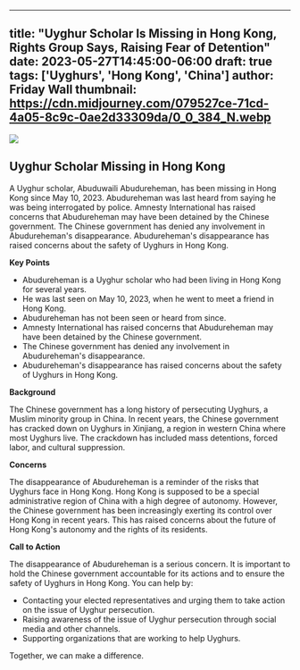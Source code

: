 
---
title: "Uyghur Scholar Is Missing in Hong Kong, Rights Group Says, Raising Fear of Detention"
date: 2023-05-27T14:45:00-06:00
draft: true
tags: ['Uyghurs', 'Hong Kong', 'China']
author: Friday Wall
thumbnail: https://cdn.midjourney.com/079527ce-71cd-4a05-8c9c-0ae2d33309da/0_0_384_N.webp
---

![](https://cdn.midjourney.com/079527ce-71cd-4a05-8c9c-0ae2d33309da/0_0.webp)


## Uyghur Scholar Missing in Hong Kong

A Uyghur scholar, Abuduwaili Abudureheman, has been missing in Hong Kong since May 10, 2023. Abudureheman was last heard from saying he was being interrogated by police. Amnesty International has raised concerns that Abudureheman may have been detained by the Chinese government. The Chinese government has denied any involvement in Abudureheman's disappearance. Abudureheman's disappearance has raised concerns about the safety of Uyghurs in Hong Kong.

**Key Points**

* Abudureheman is a Uyghur scholar who had been living in Hong Kong for several years.
* He was last seen on May 10, 2023, when he went to meet a friend in Hong Kong.
* Abudureheman has not been seen or heard from since.
* Amnesty International has raised concerns that Abudureheman may have been detained by the Chinese government.
* The Chinese government has denied any involvement in Abudureheman's disappearance.
* Abudureheman's disappearance has raised concerns about the safety of Uyghurs in Hong Kong.

**Background**

The Chinese government has a long history of persecuting Uyghurs, a Muslim minority group in China. In recent years, the Chinese government has cracked down on Uyghurs in Xinjiang, a region in western China where most Uyghurs live. The crackdown has included mass detentions, forced labor, and cultural suppression.

**Concerns**

The disappearance of Abudureheman is a reminder of the risks that Uyghurs face in Hong Kong. Hong Kong is supposed to be a special administrative region of China with a high degree of autonomy. However, the Chinese government has been increasingly exerting its control over Hong Kong in recent years. This has raised concerns about the future of Hong Kong's autonomy and the rights of its residents.

**Call to Action**

The disappearance of Abudureheman is a serious concern. It is important to hold the Chinese government accountable for its actions and to ensure the safety of Uyghurs in Hong Kong. You can help by:

* Contacting your elected representatives and urging them to take action on the issue of Uyghur persecution.
* Raising awareness of the issue of Uyghur persecution through social media and other channels.
* Supporting organizations that are working to help Uyghurs.

Together, we can make a difference.


            